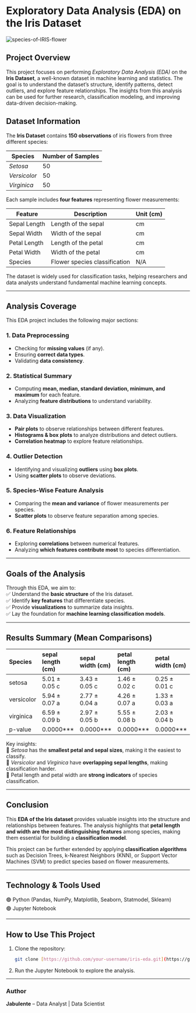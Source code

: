 # **Exploratory Data Analysis (EDA) on the Iris Dataset**  

![species-of-IRIS-flower](Resources/species-of-IRIS-flower(0).jpg)

## **Project Overview**  

This project focuses on performing *Exploratory Data Analysis (EDA)* on the **Iris Dataset**, a well-known dataset in machine learning and statistics. The goal is to understand the dataset’s structure, identify patterns, detect outliers, and explore feature relationships. The insights from this analysis can be used for further research, classification modeling, and improving data-driven decision-making.  

## **Dataset Information**  

The **Iris Dataset** contains **150 observations** of iris flowers from three different species:  

| Species      | Number of Samples |
|-------------|------------------|
| *Setosa*    | 50               |
| *Versicolor*| 50               |
| *Virginica* | 50               |

Each sample includes **four features** representing flower measurements:

| Feature         | Description                           | Unit (cm) |
|---------------|-----------------------------------|----------|
| Sepal Length | Length of the sepal | cm |
| Sepal Width  | Width of the sepal  | cm |
| Petal Length | Length of the petal | cm |
| Petal Width  | Width of the petal  | cm |
| Species      | Flower species classification | N/A |

The dataset is widely used for classification tasks, helping researchers and data analysts understand fundamental machine learning concepts.

---

## **Analysis Coverage**  

This EDA project includes the following major sections:  

### **1. Data Preprocessing**
- Checking for **missing values** (if any).
- Ensuring **correct data types**.
- Validating **data consistency**.

### **2. Statistical Summary**
- Computing **mean, median, standard deviation, minimum, and maximum** for each feature.
- Analyzing **feature distributions** to understand variability.

### **3. Data Visualization**
- **Pair plots** to observe relationships between different features.
- **Histograms & box plots** to analyze distributions and detect outliers.
- **Correlation heatmap** to explore feature relationships.

### **4. Outlier Detection**
- Identifying and visualizing **outliers** using **box plots**.
- Using **scatter plots** to observe deviations.

### **5. Species-Wise Feature Analysis**
- Comparing the **mean and variance** of flower measurements per species.
- **Scatter plots** to observe feature separation among species.

### **6. Feature Relationships**
- Exploring **correlations** between numerical features.
- Analyzing **which features contribute most** to species differentiation.

---

## **Goals of the Analysis**  
Through this EDA, we aim to:  
✅ Understand the **basic structure** of the Iris dataset.  
✅ Identify **key features** that differentiate species.  
✅ Provide **visualizations** to summarize data insights.  
✅ Lay the foundation for **machine learning classification models**.

---

## **Results Summary (Mean Comparisons)**  

| Species     | sepal length (cm)   | sepal width (cm)   | petal length (cm)   | petal width (cm)   |
|:-----------|:--------------------|:-------------------|:--------------------|:-------------------|
| setosa     | 5.01 ± 0.05 c       | 3.43 ± 0.05 c      | 1.46 ± 0.02 c       | 0.25 ± 0.01 c      |
| versicolor | 5.94 ± 0.07 a       | 2.77 ± 0.04 a      | 4.26 ± 0.07 a       | 1.33 ± 0.03 a      |
| virginica  | 6.59 ± 0.09 b       | 2.97 ± 0.05 b      | 5.55 ± 0.08 b       | 2.03 ± 0.04 b      |
| p-value    | 0.0000***           | 0.0000***          | 0.0000***           | 0.0000***          |

Key insights:  
🔹 *Setosa* has the **smallest petal and sepal sizes**, making it the easiest to classify.  
🔹 *Versicolor* and *Virginica* have **overlapping sepal lengths**, making classification harder.  
🔹 Petal length and petal width are **strong indicators** of species classification.

---

## **Conclusion**  
This **EDA of the Iris dataset** provides valuable insights into the structure and relationships between features. The analysis highlights that **petal length and width are the most distinguishing features** among species, making them essential for building a **classification model**.  

This project can be further extended by applying **classification algorithms** such as Decision Trees, k-Nearest Neighbors (KNN), or Support Vector Machines (SVM) to predict species based on flower measurements.  

---

## **Technology & Tools Used**  
🟢 Python (Pandas, NumPy, Matplotlib, Seaborn, Statmodel, Sklearn)  
🟢 Jupyter Notebook 

---

## **How to Use This Project**  
1. Clone the repository:  
   ```bash
   git clone [https://github.com/your-username/iris-eda.git](https://github.com/Jabulente/Exploratory-Data-Analysis-EDA-on-the-Iris-Dataset.git)
   ```

3. Run the Jupyter Notebook to explore the analysis.

---

### **Author**  
**Jabulente** – Data Analyst | Data Scientist
